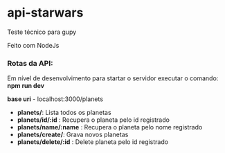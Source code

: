 # api-starwars
Teste técnico para gupy

Feito com NodeJs

### Rotas da API:
Em nível de desenvolvimento para startar o servidor executar o comando: **npm run dev** 

**base uri** - localhost:3000/planets

- **planets/**: Lista todos os planetas
- **planets/id/:id** : Recupera o planeta pelo id registrado
- **planets/name/:name** : Recupera o planeta pelo nome registrado
- **planets/create/**: Grava novos planetas
- **planets/delete/:id** : Delete planeta pelo id registrado

